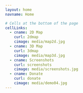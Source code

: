 ```yaml
---
layout: home
navname: Home

# Cells at the bottom of the page
cellLinks:
  - cname: 2D Map
    curl: 2dmap
    cimage: media/map2d.jpg
  - cname: 3D Map
    curl: 3dmap
    cimage: media/map3d.jpg
  - cname: Screenshots
    curl: screenshots
    cimage: media/screenshots.jpg
  - cname: Donate
    curl: donate
    cimage: media/demo04.jpg
---
```

